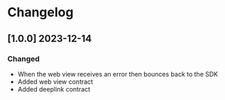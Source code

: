 # Changelog

## [1.0.0] 2023-12-14
### Changed
- When the web view receives an error then bounces back to the SDK 
- Added web view contract
- Added deeplink contract